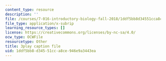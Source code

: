 ```yaml
---
content_type: resource
description: ''
file: /courses/7-016-introductory-biology-fall-2018/1ddf5bb8d34551cca8ce946e9a3443ea_iz7rWK5cqjE.vtt
file_type: application/x-subrip
learning_resource_types: []
license: https://creativecommons.org/licenses/by-nc-sa/4.0/
ocw_type: OCWFile
resourcetype: Other
title: 3play caption file
uid: 1ddf5bb8-d345-51cc-a8ce-946e9a3443ea
---
```

